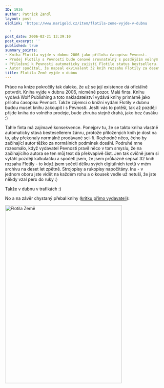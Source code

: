 ```yaml
---
ID: 1936
author: Patrick Zandl
layout: post
oldlink: 'https://www.marigold.cz/item/flotila-zeme-vyjde-v-dubnu

  '
post_date: 2006-02-21 13:39:10
post_excerpt: ''
published: true
summary_points:
- Kniha Flotila vyjde v dubnu 2006 jako příloha časopisu Pevnost.
- Prodej Flotily s Pevností bude cenově srovnatelný s pozdějším volným prodejem.
- Přiložení k Pevnosti automaticky zajistí Flotile status bestselleru.
- Autor spočítal, že napsal ekvivalent 32 knih rozsahu Flotily za deset let.
title: Flotila Země vyjde v dubnu
---
```


<p>Práce na knize pokročily tak daleko, že už se její existence dá oficiálně potvrdit. Kniha vyjde v dubnu 2006, nicméně pozor. Malá finta. Knihu vydává Wolf Publishing a toto nakladatelství vydává knihy primárně jako přílohu časopisu Pevnost. Takže zájemci o knižní vydání Flotily v dubnu budou muset knihu zakoupit i s Pevností. Jeslti vás to potěší, tak až později přijde kniha do volného prodeje, bude zhruba stejně drahá, jako bez časáku :)</p>

<p>Tahle finta má zajímavé konsekvence. Ponejprv tu, že se takto kniha vlastně automaticky stává bestesellerem žánru, protože přiložených knih je dost na to, aby překonaly normálně prodávané sci-fi. Rozhodně něco, čeho by začínající autor těžko za normálních podmínek dosáhl. Podruhé mne rozesmálo, když vydavatel Pevnosti pravil něco v tom smyslu, že na začínajícího autora se ten můj text dá překvapivě číst. Jen tak cvičně jsem si vytáhl později kalkulačku a spočetl jsem, že jsem průkazně sepsal 32 knih rozsahu Flotily - to když jsem sečetl délku svých digitálních textů v mém archívu na deset let zpětně. Strojopisy a rukopisy napočítány. Inu - v jednom oboru jste vidět na každém rohu a o kousek vedle už netuší, že jste někdy vzal pero do ruky :)</p>

<p>Takže v dubnu v trafikách :)</p>

<p>No a na závěr chystaný přebal knihy (<a href="http://wolfpublishing.cz/modules.php?name=News&amp;file=article&amp;sid=14">kritku přímo vydavateli</a>):</p>

<p><img src="/wp-content/uploads/20060221-flotila_zeme.jpg" alt="Flotila Země" width="382" height="583" />
</p>